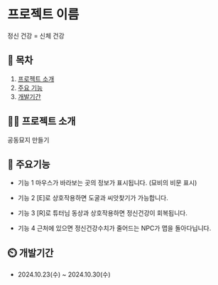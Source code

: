 # 프로젝트 이름
정신 건강 = 신체 건강

## 📖 목차
1. [프로젝트 소개](#프로젝트-소개)
2. [주요 기능](#주요-기능)
3. [개발기간](#개발-기간)
    
## 👨‍🏫 프로젝트 소개
공동묘지 만들기

## 💜 주요기능

- 기능 1 마우스가 바라보는 곳의 정보가 표시됩니다. (묘비의 비문 표시)

- 기능 2 [E]로 상호작용하면 도굴과 씨앗찾기가 가능합니다.

- 기능 3 [R]로 튜터님 동상과 상호작용하면 정신건강이 회복됩니다.

- 기능 4 근처에 있으면 정신건강수치가 줄어드는 NPC가 맵을 돌아다닙니다.


## ⏲️ 개발기간
- 2024.10.23(수) ~ 2024.10.30(수)

